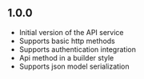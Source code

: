 ## 1.0.0

- Initial version of the API service
- Supports basic http methods
- Supports authentication integration
- Api method in a builder style
- Supports json model serialization

